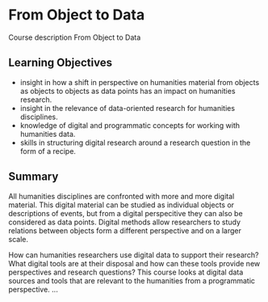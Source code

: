 From Object to Data
==============

Course description From Object to Data

## Learning Objectives

- insight in how a shift in perspective on humanities material from objects as objects to objects as data points has an impact on humanities research.
- insight in the relevance of data-oriented research for humanities disciplines.
- knowledge of digital and programmatic concepts for working with humanities data.
- skills in structuring digital research around a research question in the form of a recipe.

## Summary

All humanities disciplines are confronted with more and more digital material. 
This digital material can be studied as individual objects or descriptions of events, but from a digital perspecitive they can also be considered as data points. Digital methods allow researchers to study relations between objects form a different perspective and on a larger scale. 

How can humanities researchers use digital data to support their research? What digital tools are at their disposal and how can these tools provide new perspectives and research questions? This course looks at digital data sources and tools that are relevant to the humanities from a programmatic perspective. ...
